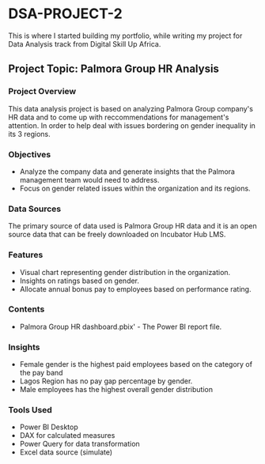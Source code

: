 # DSA-PROJECT-2
This is where I started building my portfolio, while writing my project for Data Analysis track from Digital Skill Up Africa.

## Project Topic:  Palmora Group HR Analysis

### Project Overview
This data analysis project is based on analyzing Palmora Group company's HR data and to come up with reccommendations for management's attention. In order to help deal with issues bordering on gender inequality in its 3 regions.

### Objectives
  - Analyze the company data and generate insights that the Palmora management team would need to address.
  - Focus on gender related issues within the organization and its regions.

### Data Sources
The primary source of data used is Palmora Group HR data and it is an open source data that can be freely downloaded on Incubator Hub LMS.

### Features
  - Visual chart representing gender distribution in the organization.
  - Insights on ratings based on gender.
  - Allocate annual bonus pay to employees based on performance rating.

###  Contents
  - Palmora Group HR dashboard.pbix' - The Power BI report file.

### Insights
   - Female gender is the highest paid employees based on the category of the pay band
   - Lagos Region has no pay gap percentage by gender.
   - Male employees has the highest overall gender distribution

### Tools Used
   - Power BI Desktop
   - DAX for calculated measures
   - Power Query for data transformation
   - Excel data source (simulate) 
    

